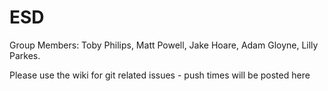 # ESD

Group Members:
Toby Philips,
Matt Powell,
Jake Hoare,
Adam Gloyne,
Lilly Parkes.


Please use the wiki for git related issues - push times will be posted here
